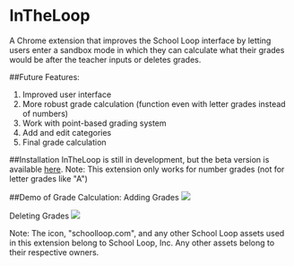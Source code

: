 # InTheLoop
A Chrome extension that improves the School Loop interface by letting users enter a sandbox mode in which they can calculate what their grades would be after the teacher inputs or deletes grades.

##Future Features:   
1. Improved user interface 
2. More robust grade calculation (function even with letter grades instead of numbers)
3. Work with point-based grading system
4. Add and edit categories
5. Final grade calculation


##Installation
InTheLoop is still in development, but the beta version is available [here](https://chrome.google.com/webstore/detail/in-the-loop-for-school-lo/ppigcngidmooiiafkelbilbojiijffag).
Note: This extension only works for number grades (not for letter grades like "A")

##Demo of Grade Calculation:
Adding Grades
![](https://i.gyazo.com/3df6057e276cac0228153a3cf29a81fa.gif)

Deleting Grades
![](https://i.gyazo.com/c58a324298bf87404d153c2f85afb485.gif)

Note: The icon, "schoolloop.com", and any other School Loop assets used in this extension belong to School Loop, Inc. Any other assets belong to their respective owners.
